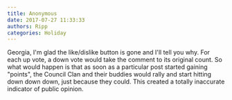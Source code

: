 ```yaml
---
title: Anonymous
date: 2017-07-27 11:33:33
authors: Ripp
categories: Holiday
---
```


 Georgia, I'm glad the like/dislike button is gone and I'll tell you why.  For each up vote, a down vote would take the comment to its original count.  So what would happen is that as soon as a particular post started gaining "points", the Council Clan and their buddies would rally and start hitting down down down, just because they could.  This created a totally inaccurate indicator of public opinion.